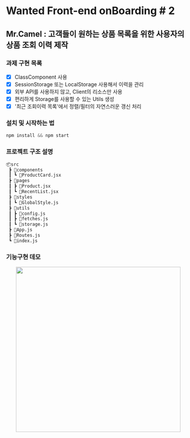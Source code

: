 # Wanted Front-end onBoarding # 2

## Mr.Camel : 고객들이 원하는 상품 목록을 위한 사용자의 상품 조회 이력 제작

### 과제 구현 목록
- [x] ClassComponent 사용
- [x] SessionStorage 또는 LocalStorage 사용해서 이력을 관리
- [x] 외부 API를 사용하지 않고, Client의 리소스만 사용
- [x] 편리하게 Storage를 사용할 수 있는 Utils 생성
- [x] '최근 조회이력 목록'에서 정렬/필터의 자연스러운 갱신 처리

### 설치 및 시작하는 법
```jsx
npm install && npm start
```

### 프로젝트 구조 설명
```html
📦src
 ┣ 📂components
 ┃ ┗ 📜ProductCard.jsx
 ┣ 📂pages
 ┃ ┣ 📜Product.jsx
 ┃ ┗ 📜RecentList.jsx
 ┣ 📂styles
 ┃ ┗ 📜GlobalStyle.js
 ┣ 📂utils
 ┃ ┣ 📜config.js
 ┃ ┣ 📜fetches.js
 ┃ ┗ 📜storage.js
 ┣ 📜App.js
 ┣ 📜Routes.js
 ┗ 📜index.js
```
### 기능구현 데모
<p align="center">
<img width="450" src=""/>
</p>

